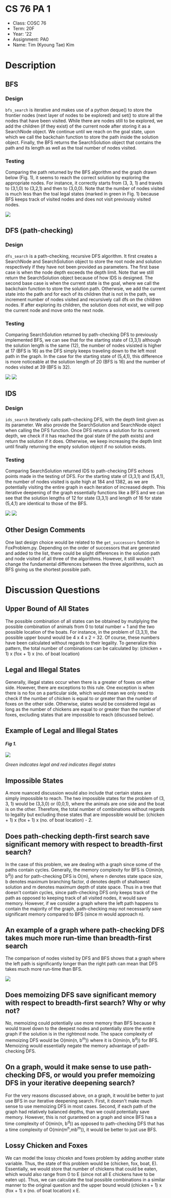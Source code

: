 # CS 76 PA 1 
- Class: COSC 76
- Term: 20F
- Year: '22
- Assignment: PA0
- Name: Tim (Kyoung Tae) Kim 


# Description

## BFS

### Design

`bfs_search` is iterative and makes use of a python deque() to store the frontier nodes (next layer of nodes to be explored) and set() to store all the nodes that have been visited. While there are nodes still to be explored, we add the children (if they exist) of the current node after storing it as a SearchNode object. We continue until we reach on the goal state, upon which we call the backchain function to store the path inside the solution object. Finally, the BFS returns the SearchSolution object that contains the path and its length as well as the toal number of nodes visited. 

### Testing

Comparing the path returned by the BFS algorithm and the graph drawn below (Fig. 1), it seems to reach the correct solution by exploring the appropriate nodes. For instance, it correctly starts from (3, 3, 1) and travels to (3,1,0) to (3,2,1) and then to (3,0,0). Note that the number of nodes visited is much less than the toal legal states (marked in green in Fig. 1) because BFS keeps track of visited nodes and does not visit previously visited nodes. 

![](images/bfs_1.png)

## DFS (path-checking)

### Design

`dfs_search` is a path-checking, recursive DFS algorithm. It first creates a SearchNode and SearchSolution object to store the root node and solution respectively if they have not been provided as parameters. The first base case is when the node depth exceeds the depth limit. Note that we still return the SearchSolution object because of how IDS is designed. The second base case is when the current state is the goal, where we call the backchain function to store the solution path. Otherwsie, we add the current state into the path and for each of its children that is not in the path, we increment number of nodes visited and recursively call dfs on the children nodes. If after exploring its children, the solution does not exist, we will pop the current node and move onto the next node. 

### Testing

Comparing SearchSolution returned by path-checking DFS to previously implemented BFS, we can see that for the starting state of (3,3,1) although the solution length is the same (12), the number of nodes visisted is higher at 17 (BFS is 16) as the DFS simply keeps traveling down to the left most path in the graph. In the case for the starting state of (5,4,1), this difference is more noticeable at the solution length of 20 (BFS is 16) and the number of nodes visited at 39 (BFS is 32). 

![](images/dfs_1.png)
![](images/dfs_2.png)

## IDS 

### Design 

`ids_search` iteratively calls path-checking DFS, with the depth limit given as its parameter. We also provide the SearchSolution and SearchNode object when calling the DFS function. Once DFS returns a solution for its current depth, we check if it has reached the goal state (if the path exists) and return the solution if it does. Otherwise, we keep increasing the depth limit until finally returning the empty solution object if no solution exists. 

### Testing

Comparing SearchSolution returned IDS to path-checking DFS echoes points made in the testing of DFS. For the starting state of (3,3,1) and (5,4,1), the number of nodes visited is quite high at 184 and 1382, as we are potentially visiting the entire graph in each iteration of increased depth. This iterative deepening of the graph essentially functions like a BFS and we can see that the solution lengths of 12 for state (3,3,1) and length of 16 for state (5,4,1) are identical to those of the BFS. 

![](images/ids_1.png)
![](images/ids_2.png)

## Other Design Comments
One last design choice would be related to the `get_successors` function in FoxProblem.py. Depending on the order of successors that are generated and added to the list, there could be slight differences in the solution path and node visited of all three of the algorithms. However, it still wouldn't change the fundamental differences between the three algorithms, such as BFS giving us the shortest possible path. 

# Discussion Questions

## Upper Bound of All States
The possible combination of all states can be obtained by mutiplying the possible combination of animals from 0 to total number + 1 and the two possible location of the boats. For instance, in the problem of (3,3,1), the possible upper bound would be 4 x 4 x 2 = 32. Of course, these numbers have been calculated without regards to their legality. To generalize this pattern, the total number of combinations can be calculated by: (chicken + 1) x (fox + 1) x (no. of boat location)

## Legal and Illegal States

Generally, illegal states occur when there is a greater of foxes on either side. However, there are exceptions to this rule. One exception is when there is no fox on a particular side, which would mean we only need to check if the number of chicken is equal to or greater than the number of foxes on the other side. Otherwise, states would be considered legal as long as the number of chickens are equal to or greater than the number of foxes, excluding states that are impossible to reach (discussed below). 

## Example of Legal and Illegal States  

#### _Fig 1._
![](images/fig_1.png)

_Green indicates legal and red indicates illegal states_

## Impossible States
A more nuanced discussion would also include that certain states are simply impossible to reach. The two impossible states for the problem of (3, 3, 1) would be (3,3,0) or (0,0,1), where the animals are one side and the boat is on the other. Therefore, the total number of combinations without regards to legality but excluding those states  that are impossible would be: (chicken + 1) x (fox + 1) x (no. of boat location) - 2.

## Does path-checking depth-first search save significant memory with respect to breadth-first search?

In the case of this problem, we are dealing with a graph since some of the paths contain cycles. Generally, the memory complexity for BFS is O(min(n, b<sup>d</sup>)) and for path-checking DFS is O(m), where n denotes state space size, b denotes maximum branching factor, d denotes depth of shallowest solution and m denotes maximum depth of state space. Thus in a tree that doesn't contain cycles, since path-checking DFS only keeps track of the path as opposed to keeping track of all visited nodes, it would save memory. However, if we consider a graph where the left path happens to contain the majority of the graph, path-checking may not necessarily save significant memory compared to BFS (since m would approach n). 


## An example of a graph where path-checking DFS takes much more run-time than breadth-first search 

The comparison of nodes visited by DFS and BFS shows that a graph where the left path is significantly longer than the right path can mean that DFS takes much more run-time than BFS.

![](images/fig_2.png)

## Does memoizing DFS save significant memory with respect to breadth-first search?  Why or why not? 

No, memoizing could potentially use more memory than BFS because it would travel down to the deepest nodes and potentially store the entire graph if the solution is in the rightmost node. The space complexity of memoizing DFS would be O(min(n, b<sup>m</sup>)) where it is O(min(n, b<sup>d</sup>)) for BFS. Memoizing would essentially negate the memory advantage of path-checking DFS. 

## On a graph, would it make sense to use path-checking DFS, or would you prefer memoizing DFS in your iterative deepening search?  

For the very reasons discussed above, on a graph, it would be better to just use BFS in our iterative deepening search. First, it doesn't make much sense to use memoizing DFS in most cases. Second, if each path of the graph had relatively balanced depths, than we could potentially save memory. However, this is not guranteed on a graph and since BFS has a time complexity of O(min(n, b<sup>d</sup>)) as opposed to path-checking DFS that has a time complexity of O(min(m<sup>n</sup>,mb<sup>m</sup>)), it would be better to just use BFS.

## Lossy Chicken and Foxes

We can model the lossy chicekn and foxes problem by adding another state variable. Thus, the state of this problem would be (chicken, fox, boat, E). Essentially, we would store that number of chickens that could be eaten, which would also range from 0 to E (since not all E chickens have to be eaten up). Thus, we can calculate the toal possible combinations in a similar manner to the original question and the upper bound would (chicken + 1) x (fox + 1) x (no. of boat location) x E.
